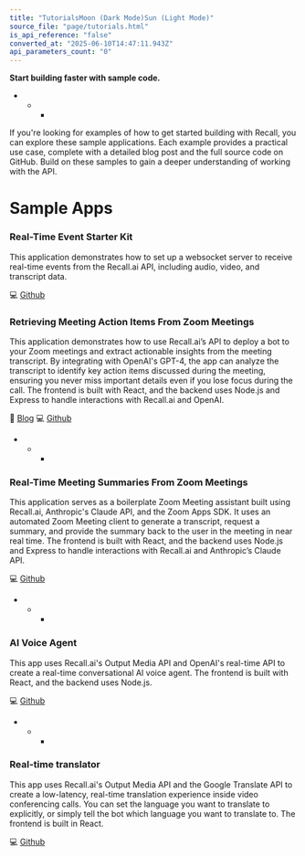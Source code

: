 ```yaml
---
title: "TutorialsMoon (Dark Mode)Sun (Light Mode)"
source_file: "page/tutorials.html"
is_api_reference: "false"
converted_at: "2025-06-10T14:47:11.943Z"
api_parameters_count: "0"
---
```

**Start building faster with sample code.**
- * *

If you're looking for examples of how to get started building with Recall, you can explore these sample applications. Each example provides a practical use case, complete with a detailed blog post and the full source code on GitHub. Build on these samples to gain a deeper understanding of working with the API.

# Sample Apps

[](#sample-apps)

### Real-Time Event Starter Kit

[](#real-time-event-starter-kit)

This application demonstrates how to set up a websocket server to receive real-time events from the Recall.ai API, including audio, video, and transcript data.

💻 [Github](https://github.com/recallai/real-time-event-starter-kit)

### Retrieving Meeting Action Items From Zoom Meetings

[](#retrieving-meeting-action-items-from-zoom-meetings)

This application demonstrates how to use Recall.ai’s API to deploy a bot to your Zoom meetings and extract actionable insights from the meeting transcript. By integrating with OpenAI's GPT-4, the app can analyze the transcript to identify key action items discussed during the meeting, ensuring you never miss important details even if you lose focus during the call. The frontend is built with React, and the backend uses Node.js and Express to handle interactions with Recall.ai and OpenAI.

📝 [Blog](https://www.recall.ai/post/generating-meeting-action-items-with-recall-ai?utm_source=API_Docs) 💻 [Github](https://github.com/recallai/meeting-action-items-bot)
- * *

### Real-Time Meeting Summaries From Zoom Meetings

[](#real-time-meeting-summaries-from-zoom-meetings)

This application serves as a boilerplate Zoom Meeting assistant built using Recall.ai, Anthropic's Claude API, and the Zoom Apps SDK. It uses an automated Zoom Meeting client to generate a transcript, request a summary, and provide the summary back to the user in the meeting in near real time. The frontend is built with React, and the backend uses Node.js and Express to handle interactions with Recall.ai and Anthropic’s Claude API.

💻 [Github](https://github.com/zoom/meetingbot-recall-sample)
- * *

### AI Voice Agent

[](#ai-voice-agent)

This app uses Recall.ai's Output Media API and OpenAI's real-time API to create a real-time conversational AI voice agent. The frontend is built with React, and the backend uses Node.js.

💻 [Github](https://github.com/recallai/voice-agent-demo)
- * *

### Real-time translator

[](#real-time-translator)

This app uses Recall.ai's Output Media API and the Google Translate API to create a low-latency, real-time translation experience inside video conferencing calls. You can set the language you want to translate to explicitly, or simply tell the bot which language you want to translate to. The frontend is built in React.

💻 [Github](https://github.com/recallai/real-time-translator-demo)

